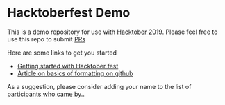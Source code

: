 # Hacktoberfest Demo

This is a demo repository for use with [Hacktober 2019](https://hacktoberfest.digitalocean.com/). Please feel free to use this repo to submit [PRs](https://help.github.com/en/articles/about-pull-requests) 

Here are some links to get you started

* [Getting started with Hacktober fest](https://hacktoberfest.digitalocean.com/details)
* [Article on basics of formatting on github](https://help.github.com/en/articles/basic-writing-and-formatting-syntax)

As a suggestion, please consider adding your name to the list of [participants who came by..](misc/Contacts.md)
